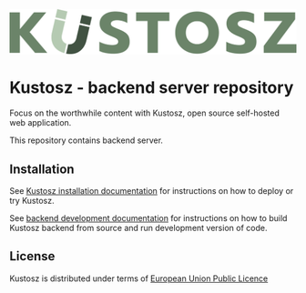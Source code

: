 [![Kustosz](./kustosz_logo.svg)](https://www.kustosz.org)

# Kustosz - backend server repository

Focus on the worthwhile content with Kustosz, open source self-hosted web application.

This repository contains backend server.

## Installation

See [Kustosz installation documentation](https://docs.kustosz.org/en/stable/installation.html) for instructions on how to deploy or try Kustosz.

See [backend development documentation](https://docs.kustosz.org/en/stable/development/backend.html) for instructions on how to build Kustosz backend from source and run development version of code.

## License

Kustosz is distributed under terms of [European Union Public Licence](https://joinup.ec.europa.eu/collection/eupl/eupl-text-eupl-12)
